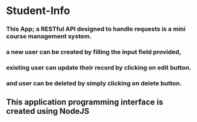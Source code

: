 # Student-Info

### This App; a RESTful API designed to handle requests is a mini course management system.  

### a new user can be created by filling the input field provided,

### existing user can update their record by clicking on edit button.

### and user can be deleted by simply clicking on delete button.

## This application programming interface is created using NodeJS
